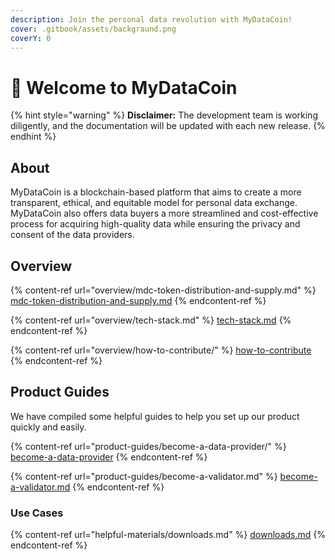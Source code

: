 ```yaml
---
description: Join the personal data revolution with MyDataCoin!
cover: .gitbook/assets/backgraund.png
coverY: 0
---
```


# 👋 Welcome to MyDataCoin

{% hint style="warning" %}
**Disclaimer:** The development team is working diligently, and the documentation will be updated with each new release.
{% endhint %}

## About

MyDataCoin is a blockchain-based platform that aims to create a more transparent, ethical, and equitable model for personal data exchange. MyDataCoin also offers data buyers a more streamlined and cost-effective process for acquiring high-quality data while ensuring the privacy and consent of the data providers.

## Overview

{% content-ref url="overview/mdc-token-distribution-and-supply.md" %}
[mdc-token-distribution-and-supply.md](overview/mdc-token-distribution-and-supply.md)
{% endcontent-ref %}

{% content-ref url="overview/tech-stack.md" %}
[tech-stack.md](overview/tech-stack.md)
{% endcontent-ref %}

{% content-ref url="overview/how-to-contribute/" %}
[how-to-contribute](overview/how-to-contribute/)
{% endcontent-ref %}

## Product Guides

We have compiled some helpful guides to help you set up our product quickly and easily.

{% content-ref url="product-guides/become-a-data-provider/" %}
[become-a-data-provider](product-guides/become-a-data-provider/)
{% endcontent-ref %}

{% content-ref url="product-guides/become-a-validator.md" %}
[become-a-validator.md](product-guides/become-a-validator.md)
{% endcontent-ref %}

### Use Cases

{% content-ref url="helpful-materials/downloads.md" %}
[downloads.md](helpful-materials/downloads.md)
{% endcontent-ref %}

